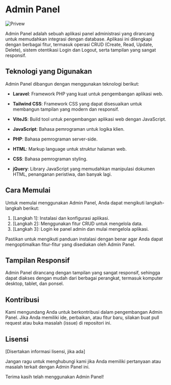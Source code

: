# Admin Panel

![Privew](https://lh3.googleusercontent.com/drive-viewer/AITFw-xuORRf8GQA6qlWo6m0RopoV6XTs9KAHpIaTzjLbmKtUqXDbLfWpRkMPNuzBvarhctDylMc0o-2o_c60PEHNvE693BnVw=s1600)

Admin Panel adalah sebuah aplikasi panel administrasi yang dirancang untuk memudahkan integrasi dengan database. Aplikasi ini dilengkapi dengan berbagai fitur, termasuk operasi CRUD (Create, Read, Update, Delete), sistem otentikasi Login dan Logout, serta tampilan yang sangat responsif.

## Teknologi yang Digunakan

Admin Panel dibangun dengan menggunakan teknologi berikut:

- **Laravel**: Framework PHP yang kuat untuk pengembangan aplikasi web.

- **Tailwind CSS**: Framework CSS yang dapat disesuaikan untuk membangun tampilan yang modern dan responsif.

- **ViteJS**: Build tool untuk pengembangan aplikasi web dengan JavaScript.

- **JavaScript**: Bahasa pemrograman untuk logika klien.

- **PHP**: Bahasa pemrograman server-side.

- **HTML**: Markup language untuk struktur halaman web.

- **CSS**: Bahasa pemrograman styling.

- **jQuery**: Library JavaScript yang memudahkan manipulasi dokumen HTML, penanganan peristiwa, dan banyak lagi.

## Cara Memulai

Untuk memulai menggunakan Admin Panel, Anda dapat mengikuti langkah-langkah berikut:

1. [Langkah 1]: Instalasi dan konfigurasi aplikasi.
2. [Langkah 2]: Menggunakan fitur CRUD untuk mengelola data.
3. [Langkah 3]: Login ke panel admin dan mulai mengelola aplikasi.

Pastikan untuk mengikuti panduan instalasi dengan benar agar Anda dapat mengoptimalkan fitur-fitur yang disediakan oleh Admin Panel.

## Tampilan Responsif

Admin Panel dirancang dengan tampilan yang sangat responsif, sehingga dapat diakses dengan mudah dari berbagai perangkat, termasuk komputer desktop, tablet, dan ponsel.

## Kontribusi

Kami mengundang Anda untuk berkontribusi dalam pengembangan Admin Panel. Jika Anda memiliki ide, perbaikan, atau fitur baru, silakan buat pull request atau buka masalah (issue) di repositori ini.

## Lisensi

[Disertakan informasi lisensi, jika ada]

Jangan ragu untuk menghubungi kami jika Anda memiliki pertanyaan atau masalah terkait dengan Admin Panel ini.

Terima kasih telah menggunakan Admin Panel!
